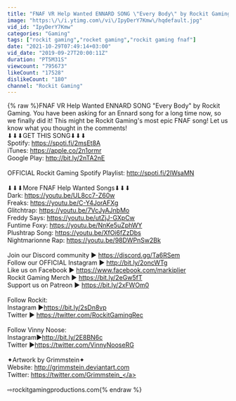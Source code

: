 ```yaml
---
title: "FNAF VR Help Wanted ENNARD SONG \"Every Body\" by Rockit Gaming"
image: "https:\/\/i.ytimg.com\/vi\/IpyDerY7Kmw\/hqdefault.jpg"
vid_id: "IpyDerY7Kmw"
categories: "Gaming"
tags: ["rockit gaming","rocket gaming","rockit gaming fnaf"]
date: "2021-10-29T07:49:14+03:00"
vid_date: "2019-09-27T20:00:11Z"
duration: "PT5M31S"
viewcount: "795673"
likeCount: "17528"
dislikeCount: "180"
channel: "Rockit Gaming"
---
```

{% raw %}FNAF VR Help Wanted ENNARD SONG &quot;Every Body&quot; by Rockit Gaming. You have been asking for an Ennard song for a long time now, so we finally did it! This might be Rockit Gaming's most epic FNAF song! Let us know what you thought in the comments!<br />⬇⬇⬇GET THIS SONG⬇⬇⬇<br />Spotify: <a rel="nofollow" target="blank" href="https://spoti.fi/2msEt8A">https://spoti.fi/2msEt8A</a><br />iTunes: <a rel="nofollow" target="blank" href="https://apple.co/2n1ormr">https://apple.co/2n1ormr</a><br />Google Play: <a rel="nofollow" target="blank" href="http://bit.ly/2nTA2nE">http://bit.ly/2nTA2nE</a><br /><br />OFFICIAL Rockit Gaming Spotify Playlist: <a rel="nofollow" target="blank" href="http://spoti.fi/2lWsaMN">http://spoti.fi/2lWsaMN</a><br /><br />⬇⬇⬇More FNAF Help Wanted Songs⬇⬇⬇<br />Dark: <a rel="nofollow" target="blank" href="https://youtu.be/UL8cc7-Z60w">https://youtu.be/UL8cc7-Z60w</a><br />Freaks: <a rel="nofollow" target="blank" href="https://youtu.be/C-Y4JorAFXg">https://youtu.be/C-Y4JorAFXg</a><br />Glitchtrap: <a rel="nofollow" target="blank" href="https://youtu.be/7VcJyAJnbMo">https://youtu.be/7VcJyAJnbMo</a><br />Freddy Says: <a rel="nofollow" target="blank" href="https://youtu.be/utZjJ-GXpCw">https://youtu.be/utZjJ-GXpCw</a><br />Funtime Foxy: <a rel="nofollow" target="blank" href="https://youtu.be/NnKe5uZphWY">https://youtu.be/NnKe5uZphWY</a><br />Plushtrap Song: <a rel="nofollow" target="blank" href="https://youtu.be/XfOi6fZzDbs">https://youtu.be/XfOi6fZzDbs</a><br />Nightmarionne Rap: <a rel="nofollow" target="blank" href="https://youtu.be/98DWPnSw2Bk">https://youtu.be/98DWPnSw2Bk</a><br /><br />Join our Discord community ► <a rel="nofollow" target="blank" href="https://discord.gg/Ta6RSem">https://discord.gg/Ta6RSem</a><br />Follow our OFFICIAL Instagram ► <a rel="nofollow" target="blank" href="http://bit.ly/2oncWTg">http://bit.ly/2oncWTg</a><br />Like us on Facebook ► <a rel="nofollow" target="blank" href="https://www.facebook.com/markiplier">https://www.facebook.com/markiplier</a><br />Rockit Gaming Merch ► <a rel="nofollow" target="blank" href="https://bit.ly/2eGw5fT">https://bit.ly/2eGw5fT</a><br />Support us on Patreon ► <a rel="nofollow" target="blank" href="https://bit.ly/2xFWOm0">https://bit.ly/2xFWOm0</a><br /><br />Follow Rockit:<br />Instagram ►<a rel="nofollow" target="blank" href="https://bit.ly/2sDn8vp">https://bit.ly/2sDn8vp</a><br />Twitter ► <a rel="nofollow" target="blank" href="https://twitter.com/RockitGamingRec">https://twitter.com/RockitGamingRec</a><br /><br />Follow Vinny Noose:<br />Instagram►<a rel="nofollow" target="blank" href="http://bit.ly/2E8BN6c">http://bit.ly/2E8BN6c</a><br />Twitter ►<a rel="nofollow" target="blank" href="https://twitter.com/VinnyNooseRG">https://twitter.com/VinnyNooseRG</a><br /><br />✦Artwork by Grimmstein✦<br />Website: <a rel="nofollow" target="blank" href="http://grimmstein.deviantart.com">http://grimmstein.deviantart.com</a><br />Twitter: <a rel="nofollow" target="blank" href="https://twitter.com/Grimmstein_">https://twitter.com/Grimmstein_</a><br /><br />⇨rockitgamingproductions.com{% endraw %}
